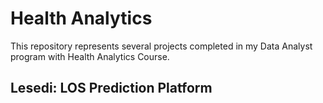# Health Analytics

This repository represents several projects completed in my Data Analyst program with Health Analytics Course.

## Lesedi: LOS Prediction Platform
